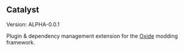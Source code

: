 ## Catalyst 

Version: ALPHA-0.0.1

Plugin & dependency management extension for the [Oxide](http://oxidemod.org) modding framework.